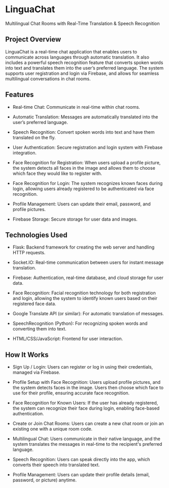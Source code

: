 
# LinguaChat

Multilingual Chat Rooms with Real-Time Translation & Speech Recognition




## Project Overview
LinguaChat is a real-time chat application that enables users to communicate across languages through automatic translation. It also includes a powerful speech recognition feature that converts spoken words into text and translates them into the user’s preferred language. The system supports user registration and login via Firebase, and allows for seamless multilingual conversations in chat rooms.
## Features

- Real-time Chat: Communicate in real-time within chat rooms.

- Automatic Translation: Messages are automatically translated into the user’s preferred language.

- Speech Recognition: Convert spoken words into text and have them translated on the fly.

- User Authentication: Secure registration and login system with Firebase integration.

- Face Recognition for Registration: When users upload a profile picture, the system detects all faces in the image and allows them to choose which face they would like to register with.

- Face Recognition for Login: The system recognizes known faces during login, allowing users already registered to be authenticated via face recognition.

- Profile Management: Users can update their email, password, and profile pictures.

- Firebase Storage: Secure storage for user data and images.
## Technologies Used
- Flask: Backend framework for creating the web server and handling HTTP requests.

- Socket.IO: Real-time communication between users for instant message translation.

- Firebase: Authentication, real-time database, and cloud storage for user data.

- Face Recognition: Facial recognition technology for both registration and login, allowing the system to identify known users based on their registered face data.

- Google Translate API (or similar): For automatic translation of messages.

- SpeechRecognition (Python): For recognizing spoken words and converting them into text.

- HTML/CSS/JavaScript: Frontend for user interaction.
## How It Works
- Sign Up / Login: Users can register or log in using their credentials, managed via Firebase.

- Profile Setup with Face Recognition: Users upload profile pictures, and the system detects faces in the image. Users then choose which face to use for their profile, ensuring accurate face recognition.

- Face Recognition for Known Users: If the user has already registered, the system can recognize their face during login, enabling face-based authentication.

- Create or Join Chat Rooms: Users can create a new chat room or join an existing one with a unique room code.

- Multilingual Chat: Users communicate in their native language, and the system translates the messages in real-time to the recipient's preferred language.

- Speech Recognition: Users can speak directly into the app, which converts their speech into translated text.

- Profile Management: Users can update their profile details (email, password, or picture) anytime.
